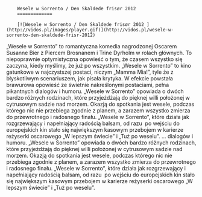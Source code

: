 
        Wesele w Sorrento / Den Skaldede frisør 2012 
        =============
        
        [![Wesele w Sorrento / Den Skaldede frisør 2012 ](http://vidos.pl/images/player.gif)](http://vidos.pl/wesele-w-sorrento-den-skaldede-frisr-2012)
        
        
 „Wesele w Sorrento” to romantyczna komedia nagrodzonej Oscarem Susanne Bier z Piercem Brosnanem i Trine Dyrholm w rolach głównych. To niepoprawnie optymistyczna opowieść o tym, że czasem wszystko się zaczyna, kiedy myślimy, że już po wszystkim. „Wesele w Sorrento” to kino gatunkowe w najczystszej postaci, niczym „Mamma Mia!”, tyle że z błyskotliwym scenariuszem, jak pisała krytyka. W efekcie powstała brawurowa opowieść ze świetnie nakreślonymi postaciami, pełna pikantnych dialogów i humoru. „Wesele w Sorrento” opowiada o dwóch bardzo różnych rodzinach, które przyjeżdżają do pięknej willi położonej w cytrusowym sadzie nad morzem. Okazją do spotkania jest wesele, podczas którego nic nie przebiega zgodnie z planem, a zarazem wszystko zmierza do przewrotnego i radosnego finału. „Wesele w Sorrento”, które działa jak rozgrzewający i napełniający radością balsam, od razu  po wejściu do europejskich kin stało się największym kasowym przebojem w karierze reżyserki oscarowego „W lepszym świecie” i „Tuż po weselu”.   ... dialogów i humoru. „Wesele w Sorrento” opowiada o dwóch bardzo różnych rodzinach, które przyjeżdżają do pięknej willi położonej w cytrusowym sadzie nad morzem. Okazją do spotkania jest wesele, podczas którego nic nie przebiega zgodnie z planem, a zarazem wszystko zmierza do przewrotnego i radosnego finału. „Wesele w Sorrento”, które działa jak rozgrzewający i napełniający radością balsam, od razu  po wejściu do europejskich kin stało się największym kasowym przebojem w karierze reżyserki oscarowego „W lepszym świecie” i „Tuż po weselu”.
    